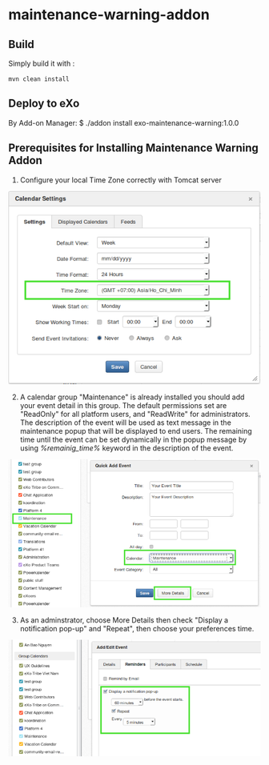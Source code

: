 maintenance-warning-addon
=====================


Build
---------------
Simply build it with :

	mvn clean install


Deploy to eXo
---------------
By Add-on Manager:
$ ./addon install exo-maintenance-warning:1.0.0

Prerequisites for Installing Maintenance Warning Addon
---------------
1) Configure your local Time Zone correctly with Tomcat server

![check TimeZone](resource/ScreenShots/1_TimeZone.png)


2) A calendar group "Maintenance" is already installed you should add your event detail in this group. The default permissions set are "ReadOnly" for all platform users, and "ReadWrite" for administrators.
The description of the event will be used as text message in the maintenance popup that will be displayed to end users.
The remaining time until the event can be set dynamically in the popup message by using *%remainig_time%* keyword in the description of the event.

![select Maintenance calendar](resource/ScreenShots/2_MaintenanceCalendar.png)

3) As an adminstrator, choose More Details then check "Display a notification pop-up" and "Repeat", then choose your preferences time. 

![check display Popup](resource/ScreenShots/3_DisplayPopup.png)


